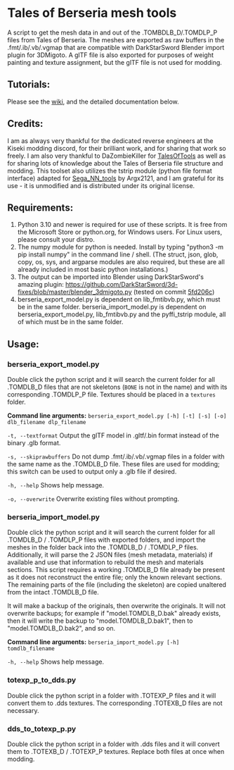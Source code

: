 # Tales of Berseria mesh tools
A script to get the mesh data in and out of the .TOMBDLB_D/.TOMDLP_P files from Tales of Berseria.  The meshes are exported as raw buffers in the .fmt/.ib/.vb/.vgmap that are compatible with DarkStarSword Blender import plugin for 3DMigoto.  A glTF file is also exported for purposes of weight painting and texture assignment, but the glTF file is not used for modding.

## Tutorials:

Please see the [wiki](https://github.com/eArmada8/berseria_model_tool/wiki), and the detailed documentation below.

## Credits:
I am as always very thankful for the dedicated reverse engineers at the Kiseki modding discord, for their brilliant work, and for sharing that work so freely.  I am also very thankful to DaZombieKiller for [TalesOfTools](https://github.com/DaZombieKiller/TalesOfTools) as well as for sharing lots of knowledge about the Tales of Berseria file structure and modding.  This toolset also utilizes the tstrip module (python file format interface) adapted for [Sega_NN_tools](https://github.com/Argx2121/Sega_NN_tools/) by Argx2121, and I am grateful for its use - it is unmodified and is distributed under its original license.

## Requirements:
1. Python 3.10 and newer is required for use of these scripts.  It is free from the Microsoft Store or python.org, for Windows users.  For Linux users, please consult your distro.
2. The numpy module for python is needed.  Install by typing "python3 -m pip install numpy" in the command line / shell.  (The struct, json, glob, copy, os, sys, and argparse modules are also required, but these are all already included in most basic python installations.)
3. The output can be imported into Blender using DarkStarSword's amazing plugin: https://github.com/DarkStarSword/3d-fixes/blob/master/blender_3dmigoto.py (tested on commit [5fd206c](https://raw.githubusercontent.com/DarkStarSword/3d-fixes/5fd206c52fb8c510727d1d3e4caeb95dac807fb2/blender_3dmigoto.py))
4. berseria_export_model.py is dependent on lib_fmtibvb.py, which must be in the same folder.  berseria_import_model.py is dependent on berseria_export_model.py, lib_fmtibvb.py and the pyffi_tstrip module, all of which must be in the same folder.

## Usage:
### berseria_export_model.py
Double click the python script and it will search the current folder for all .TOMDLB_D files that are not skeletons (`BONE` is not in the name) and with its corresponding .TOMDLP_P file.  Textures should be placed in a `textures` folder.

**Command line arguments:**
`berseria_export_model.py [-h] [-t] [-s] [-o] dlb_filename dlp_filename`

`-t, --textformat`
Output the glTF model in .gltf/.bin format instead of the binary .glb format.

`-s, --skiprawbuffers`
Do not dump .fmt/.ib/.vb/.vgmap files in a folder with the same name as the .TOMDLB_D file.  These files are used for modding; this switch can be used to output only a .glb file if desired.

`-h, --help`
Shows help message.

`-o, --overwrite`
Overwrite existing files without prompting.

### berseria_import_model.py
Double click the python script and it will search the current folder for all .TOMDLB_D / .TOMDLP_P files with exported folders, and import the meshes in the folder back into the .TOMDLB_D / .TOMDLP_P files.  Additionally, it will parse the 2 JSON files (mesh metadata, materials) if available and use that information to rebuild the mesh and materials sections.  This script requires a working .TOMDLB_D file already be present as it does not reconstruct the entire file; only the known relevant sections.  The remaining parts of the file (including the skeleton) are copied unaltered from the intact .TOMDLB_D file.

It will make a backup of the originals, then overwrite the originals.  It will not overwrite backups; for example if "model.TOMDLB_D.bak" already exists, then it will write the backup to "model.TOMDLB_D.bak1", then to "model.TOMDLB_D.bak2", and so on.

**Command line arguments:**
`berseria_import_model.py [-h] tomdlb_filename`

`-h, --help`
Shows help message.

### totexp_p_to_dds.py
Double click the python script in a folder with .TOTEXP_P files and it will convert them to .dds textures.  The corresponding .TOTEXB_D files are not necessary.

### dds_to_totexp_p.py
Double click the python script in a folder with .dds files and it will convert them to .TOTEXB_D / .TOTEXP_P textures.  Replace both files at once when modding.